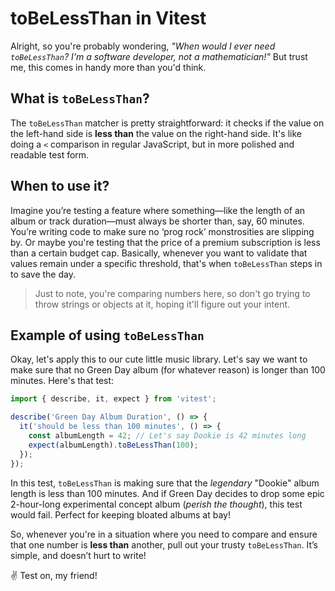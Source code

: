 # toBeLessThan in Vitest

Alright, so you're probably wondering, _"When would I ever need `toBeLessThan`? I'm a software developer, not a mathematician!"_ But trust me, this comes in handy more than you'd think.

## What is `toBeLessThan`?

The `toBeLessThan` matcher is pretty straightforward: it checks if the value on the left-hand side is **less than** the value on the right-hand side. It's like doing a `<` comparison in regular JavaScript, but in more polished and readable test form.

## When to use it?

Imagine you’re testing a feature where something—like the length of an album or track duration—must always be shorter than, say, 60 minutes. You’re writing code to make sure no ‘prog rock’ monstrosities are slipping by. Or maybe you're testing that the price of a premium subscription is less than a certain budget cap. Basically, whenever you want to validate that values remain under a specific threshold, that's when `toBeLessThan` steps in to save the day.

> Just to note, you're comparing numbers here, so don't go trying to throw strings or objects at it, hoping it'll figure out your intent.

## Example of using `toBeLessThan`

Okay, let's apply this to our cute little music library. Let's say we want to make sure that no Green Day album (for whatever reason) is longer than 100 minutes. Here's that test:

```javascript
import { describe, it, expect } from 'vitest';

describe('Green Day Album Duration', () => {
  it('should be less than 100 minutes', () => {
    const albumLength = 42; // Let's say Dookie is 42 minutes long
    expect(albumLength).toBeLessThan(100);
  });
});
```

In this test, `toBeLessThan` is making sure that the _legendary_ "Dookie" album length is less than 100 minutes. And if Green Day decides to drop some epic 2-hour-long experimental concept album (_perish the thought_), this test would fail. Perfect for keeping bloated albums at bay!

So, whenever you're in a situation where you need to compare and ensure that one number is **less than** another, pull out your trusty `toBeLessThan`. It’s simple, and doesn’t hurt to write!

✌️ Test on, my friend!
